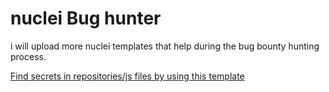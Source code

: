 # nuclei Bug hunter
i will upload more nuclei templates that help during the bug bounty hunting process.

[Find secrets in repositories/js files by using this template ](https://github.com/ayadim/Nuclei-bug-hunter/blob/main/bug_bounty_hunter/file/secrets/extra-secrets.yaml)
